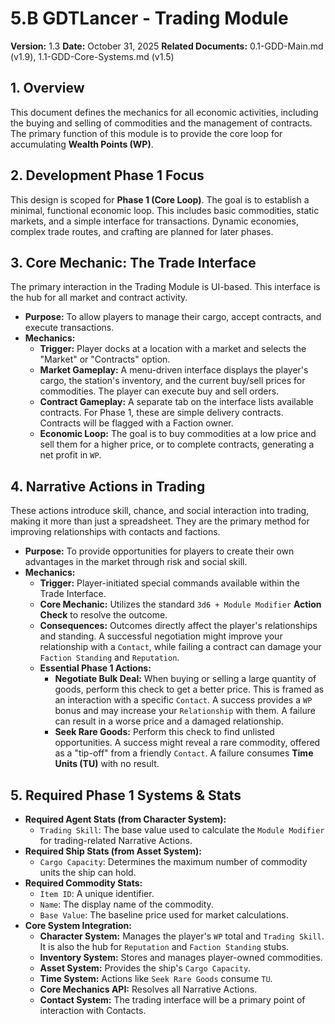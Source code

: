 # 5.B GDTLancer - Trading Module

**Version:** 1.3
**Date:** October 31, 2025
**Related Documents:** 0.1-GDD-Main.md (v1.9), 1.1-GDD-Core-Systems.md (v1.5)

## 1. Overview

This document defines the mechanics for all economic activities, including the buying and selling of commodities and the management of contracts. The primary function of this module is to provide the core loop for accumulating **Wealth Points (WP)**.

## 2. Development Phase 1 Focus

This design is scoped for **Phase 1 (Core Loop)**. The goal is to establish a minimal, functional economic loop. This includes basic commodities, static markets, and a simple interface for transactions. Dynamic economies, complex trade routes, and crafting are planned for later phases.

## 3. Core Mechanic: The Trade Interface

The primary interaction in the Trading Module is UI-based. This interface is the hub for all market and contract activity.

* **Purpose:** To allow players to manage their cargo, accept contracts, and execute transactions.
* **Mechanics:**
    * **Trigger:** Player docks at a location with a market and selects the "Market" or "Contracts" option.
    * **Market Gameplay:** A menu-driven interface displays the player's cargo, the station's inventory, and the current buy/sell prices for commodities. The player can execute buy and sell orders.
    * **Contract Gameplay:** A separate tab on the interface lists available contracts. For Phase 1, these are simple delivery contracts. Contracts will be flagged with a Faction owner.
    * **Economic Loop:** The goal is to buy commodities at a low price and sell them for a higher price, or to complete contracts, generating a net profit in `WP`.

## 4. Narrative Actions in Trading

These actions introduce skill, chance, and social interaction into trading, making it more than just a spreadsheet. They are the primary method for improving relationships with contacts and factions.

* **Purpose:** To provide opportunities for players to create their own advantages in the market through risk and social skill.
* **Mechanics:**
    * **Trigger:** Player-initiated special commands available within the Trade Interface.
    * **Core Mechanic:** Utilizes the standard `3d6 + Module Modifier` **Action Check** to resolve the outcome.
    * **Consequences:** Outcomes directly affect the player's relationships and standing. A successful negotiation might improve your relationship with a `Contact`, while failing a contract can damage your `Faction Standing` and `Reputation`.
    * **Essential Phase 1 Actions:**
        * **Negotiate Bulk Deal:** When buying or selling a large quantity of goods, perform this check to get a better price. This is framed as an interaction with a specific `Contact`. A success provides a `WP` bonus and may increase your `Relationship` with them. A failure can result in a worse price and a damaged relationship.
        * **Seek Rare Goods:** Perform this check to find unlisted opportunities. A success might reveal a rare commodity, offered as a "tip-off" from a friendly `Contact`. A failure consumes **Time Units (TU)** with no result.

## 5. Required Phase 1 Systems & Stats

* **Required Agent Stats (from Character System):**
    * `Trading Skill`: The base value used to calculate the `Module Modifier` for trading-related Narrative Actions.
* **Required Ship Stats (from Asset System):**
    * `Cargo Capacity`: Determines the maximum number of commodity units the ship can hold.
* **Required Commodity Stats:**
    * `Item ID`: A unique identifier.
    * `Name`: The display name of the commodity.
    * `Base Value`: The baseline price used for market calculations.
* **Core System Integration:**
    * **Character System:** Manages the player's `WP` total and `Trading Skill`. It is also the hub for `Reputation` and `Faction Standing` stubs.
    * **Inventory System:** Stores and manages player-owned commodities.
    * **Asset System:** Provides the ship's `Cargo Capacity`.
    * **Time System:** Actions like `Seek Rare Goods` consume `TU`.
    * **Core Mechanics API:** Resolves all Narrative Actions.
    * **Contact System:** The trading interface will be a primary point of interaction with Contacts.
